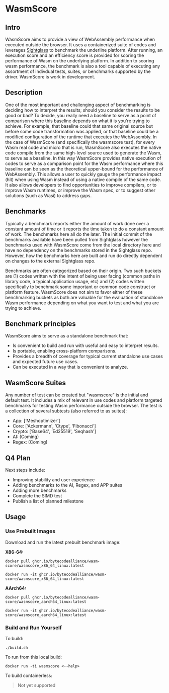 # WasmScore

## Intro
WasmScore aims to provide a view of WebAssembly performance when executed outside the browser. It uses a containerized suite of codes and leverages [Sightglass](https://github.com/bytecodealliance/sightglass) to benchmark the underline platform. After running, an execution score and an efficiency score is provided for scoring the performance of Wasm on the underlying platform. In addition to scoring wasm performance, the benchmark is also a tool capable of executing any assortment of indivdual tests, suites, or benchmarks supported by the driver. WasmScore is work in development.

## Description
One of the most important and challenging aspect of benchmarking is deciding how to interpret the results; should you consider the results to be good or bad? To decide, you really need a baseline to serve as a point of comparison where this baseline depends on what it is you're trying to achieve. For example, that baseline could that same original source but before some code transformation was applied, or that baseline could be a modified configuration of the runtime that executes the WebAssembly. In the case of WasmScore (and specifically the wasmscore test), for every Wasm real code and micro that is run, WasmScore also executes the native code compile from the same high-level source used to generate the Wasm, to serve as a baseline. In this way WasmScore provides native execution of codes to serve as a comparison point for the Wasm performance where this baseline can be seen as the theoretical upper-bound for the performance of WebAssembly. This allows a user to quickly gauge the performance impact (hit) when using Wasm instead of using a native compile of the same code. It also allows developers to find opportunities to improve compilers, or to improve Wasm runtimes, or improve the Wasm spec, or to suggest other solutions (such as Wasi) to address gaps.

## Benchmarks
Typically a benchmark reports either the amount of work done over a constant amount of time or it reports the time taken to do a constant amount of work. The benchmarks here all do the later. The initial commit of the benchmarks available have been pulled from Sightglass however the benchmarks used with WasmScore come from the local directory here and have no dependency on the benchmarks stored in the Sightglass repo. However, how the benchmarks here are built and run do directly dependent on changes to the external Sightglass repo.

Benchmarks are often categorized based on their origin. Two such buckets are (1) codes written with the intent of being user facing (common paths in library code, a typical application usage, etc) and (2) codes written specifically to benchmark some important or common code construct or platform feature. WasmScore does not aim to favor either of these benchmarking buckets as both are valuable for the evaluation of standalone Wasm performance depending on what you want to test and what you are trying to achieve.

## Benchmark principles
WasmScore aims to serve as a standalone benchmark that:
- Is convenient to build and run with useful and easy to interpret results.
- Is portable, enabling cross-platform comparisons.
- Provides a breadth of coverage for typical current standalone use cases and expected future use cases.
- Can be executed in a way that is convenient to analyze.

## WasmScore Suites
Any number of test can be created but "wasmscore" is the initial and default test. It includes a mix of relevant in use codes and platform targeted benchmarks for testing Wasm performance outside the browser. The test is a collection of several subtests (also referred to as suites):
- App:  [‘Meshoptimizer’]
- Core: [‘Ackermann', ‘Ctype', ‘Fibonacci’]
- Crypto: [‘Base64', ‘Ed25519', ‘Seqhash']
- AI: (Coming)
- Regex: (Coming)

## Q4 Plan
Next steps include:
- Improving stability and user experience
- Adding benchmarks to the AI, Regex, and APP suites
- Adding more benchmarks
- Complete the SIMD test
- Publish a list of planned milestone

## Usage

### Use Prebuilt Images

Download and run the latest prebuilt benchmark image:

**X86-64:**
```
docker pull ghcr.io/bytecodealliance/wasm-score/wasmscore_x86_64_linux:latest
```
```
docker run -it ghcr.io/bytecodealliance/wasm-score/wasmscore_x86_64_linux:latest
```
**AArch64:**
```
docker pull ghcr.io/bytecodealliance/wasm-score/wasmscore_aarch64_linux:latest
```
```
docker run -it ghcr.io/bytecodealliance/wasm-score/wasmscore_aarch64_linux:latest
```

### Build and Run Yourself

To build:
```
./build.sh
```
To run from this local build:
```
docker run -ti wasmscore <--help>
```

To build containerless:
> Not yet supported



